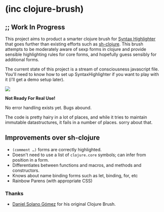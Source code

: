 # (inc clojure-brush)

## ;; Work In Progress

This project aims to product a smarter clojure brush for [Syntax Highlighter](https://github.com/alexgorbatchev/SyntaxHighlighter) that goes further than existing efforts such as [sh-clojure](https://github.com/sattvik/sh-clojure). This brush attempts to be moderately aware of sexp forms in clojure and provide sensible highlighting rules for core forms, and hopefully guess sensibly for additional forms. 

The current state of this project is a stream of consciousness javascript file. You'll need to know how to set up SyntaxHighlighter if you want to play with it (i'll get a demo setup later). 

<img src="http://media.brehaut.net/files/tmp/clojure-brush.png">

**Not Ready For Real Use!** 

No error handling exists yet. Bugs abound.

The code is pretty hairy in a lot of places, and while it tries to maintain immutable datastructures, it fails in a number of places. sorry about that.

## Improvements over sh-clojure

 * `(comment …)` forms are correctly highlighted.
 * Doesn't need to use a list of `clojure.core` symbols; can infer from position in a form.
 * Differentiates between functions and macros, and methods and constructors.
 * Knows about name binding forms such as let, binding, for, etc
 * Rainbow Parens (with appropriate CSS)

### Thanks

 * [Daniel Solano Gómez](http://www.deepbluelambda.org/) for his original Clojure Brush.